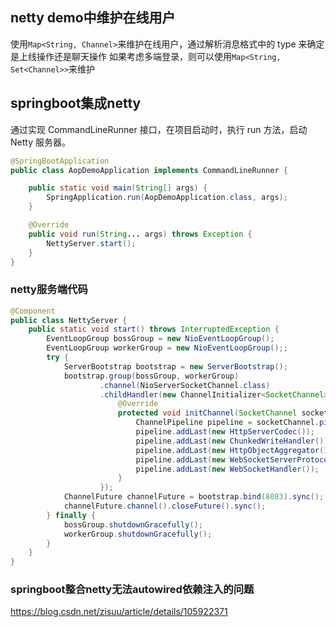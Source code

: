 
## netty demo中维护在线用户
使用`Map<String, Channel>`来维护在线用户，通过解析消息格式中的 type 来确定是上线操作还是聊天操作
如果考虑多端登录，则可以使用`Map<String, Set<Channel>>`来维护
## springboot集成netty

通过实现 CommandLineRunner 接口，在项目启动时，执行 run 方法，启动 Netty 服务器。

```java
@SpringBootApplication
public class AopDemoApplication implements CommandLineRunner {

    public static void main(String[] args) {
        SpringApplication.run(AopDemoApplication.class, args);
    }

    @Override
    public void run(String... args) throws Exception {
        NettyServer.start();
    }
}
```

### netty服务端代码
```java
@Component
public class NettyServer {
    public static void start() throws InterruptedException {
        EventLoopGroup bossGroup = new NioEventLoopGroup();
        EventLoopGroup workerGroup = new NioEventLoopGroup();;
        try {
            ServerBootstrap bootstrap = new ServerBootstrap();
            bootstrap.group(bossGroup, workerGroup)
                    .channel(NioServerSocketChannel.class)
                    .childHandler(new ChannelInitializer<SocketChannel>() {
                        @Override
                        protected void initChannel(SocketChannel socketChannel) throws Exception {
                            ChannelPipeline pipeline = socketChannel.pipeline();
                            pipeline.addLast(new HttpServerCodec());
                            pipeline.addLast(new ChunkedWriteHandler());
                            pipeline.addLast(new HttpObjectAggregator(1024 * 64));
                            pipeline.addLast(new WebSocketServerProtocolHandler("/"));
                            pipeline.addLast(new WebSocketHandler());
                        }
                    });
            ChannelFuture channelFuture = bootstrap.bind(8083).sync();
            channelFuture.channel().closeFuture().sync();
        } finally {
            bossGroup.shutdownGracefully();
            workerGroup.shutdownGracefully();
        }
    }
}
```

### springboot整合netty无法autowired依赖注入的问题
https://blog.csdn.net/zisuu/article/details/105922371



